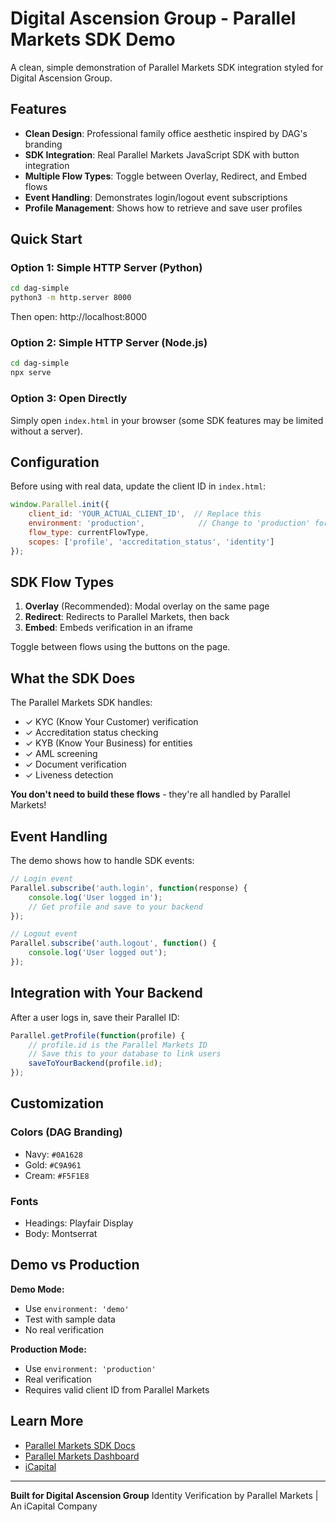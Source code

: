 # Digital Ascension Group - Parallel Markets SDK Demo

A clean, simple demonstration of Parallel Markets SDK integration styled for Digital Ascension Group.

## Features

- **Clean Design**: Professional family office aesthetic inspired by DAG's branding
- **SDK Integration**: Real Parallel Markets JavaScript SDK with button integration
- **Multiple Flow Types**: Toggle between Overlay, Redirect, and Embed flows
- **Event Handling**: Demonstrates login/logout event subscriptions
- **Profile Management**: Shows how to retrieve and save user profiles

## Quick Start

### Option 1: Simple HTTP Server (Python)

```bash
cd dag-simple
python3 -m http.server 8000
```

Then open: http://localhost:8000

### Option 2: Simple HTTP Server (Node.js)

```bash
cd dag-simple
npx serve
```

### Option 3: Open Directly

Simply open `index.html` in your browser (some SDK features may be limited without a server).

## Configuration

Before using with real data, update the client ID in `index.html`:

```javascript
window.Parallel.init({
    client_id: 'YOUR_ACTUAL_CLIENT_ID',  // Replace this
    environment: 'production',            // Change to 'production' for live
    flow_type: currentFlowType,
    scopes: ['profile', 'accreditation_status', 'identity']
});
```

## SDK Flow Types

1. **Overlay** (Recommended): Modal overlay on the same page
2. **Redirect**: Redirects to Parallel Markets, then back
3. **Embed**: Embeds verification in an iframe

Toggle between flows using the buttons on the page.

## What the SDK Does

The Parallel Markets SDK handles:
- ✓ KYC (Know Your Customer) verification
- ✓ Accreditation status checking
- ✓ KYB (Know Your Business) for entities
- ✓ AML screening
- ✓ Document verification
- ✓ Liveness detection

**You don't need to build these flows** - they're all handled by Parallel Markets!

## Event Handling

The demo shows how to handle SDK events:

```javascript
// Login event
Parallel.subscribe('auth.login', function(response) {
    console.log('User logged in');
    // Get profile and save to your backend
});

// Logout event
Parallel.subscribe('auth.logout', function() {
    console.log('User logged out');
});
```

## Integration with Your Backend

After a user logs in, save their Parallel ID:

```javascript
Parallel.getProfile(function(profile) {
    // profile.id is the Parallel Markets ID
    // Save this to your database to link users
    saveToYourBackend(profile.id);
});
```

## Customization

### Colors (DAG Branding)
- Navy: `#0A1628`
- Gold: `#C9A961`
- Cream: `#F5F1E8`

### Fonts
- Headings: Playfair Display
- Body: Montserrat

## Demo vs Production

**Demo Mode:**
- Use `environment: 'demo'`
- Test with sample data
- No real verification

**Production Mode:**
- Use `environment: 'production'`
- Real verification
- Requires valid client ID from Parallel Markets

## Learn More

- [Parallel Markets SDK Docs](https://developer.parallelmarkets.com/docs/javascript)
- [Parallel Markets Dashboard](https://app.parallelmarkets.com)
- [iCapital](https://www.icapital.com)

---

**Built for Digital Ascension Group**
Identity Verification by Parallel Markets | An iCapital Company
